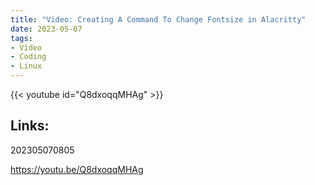 ```yaml
---
title: "Video: Creating A Command To Change Fontsize in Alacritty"
date: 2023-05-07
tags:
- Video
- Coding
- Linux
---
```


{{< youtube id="Q8dxoqqMHAg" >}}

## Links:

202305070805

https://youtu.be/Q8dxoqqMHAg
